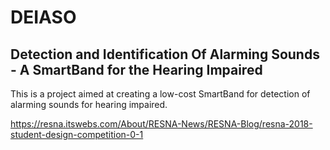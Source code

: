 # DEIASO
## Detection and Identification Of Alarming Sounds - A SmartBand for the Hearing Impaired

This is a project aimed at creating a low-cost SmartBand for detection of alarming sounds for hearing impaired.

https://resna.itswebs.com/About/RESNA-News/RESNA-Blog/resna-2018-student-design-competition-0-1
